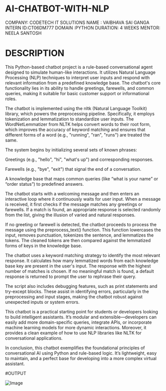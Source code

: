 # AI-CHATBOT-WITH-NLP

COMPANY: CODETECH IT SOLUTIONS
NAME : VAIBHAVA SAI GANGA
INTERN ID:CT06DM777
DOMAIN :PYTHON
DURATION: 4 WEEKS
MENTOR: NEELA SANTOSH


# DESCRIPTION

This Python-based chatbot project is a rule-based conversational agent designed to simulate human-like interactions. It utilizes Natural Language Processing (NLP) techniques to interpret user inputs and respond with relevant information from a predefined knowledge base. The chatbot's core functionality lies in its ability to handle greetings, farewells, and common queries, making it suitable for basic customer support or informational roles.

The chatbot is implemented using the nltk (Natural Language Toolkit) library, which powers the preprocessing pipeline. Specifically, it employs tokenization and lemmatization to standardize user inputs. The WordNetLemmatizer from NLTK helps convert words to their root form, which improves the accuracy of keyword matching and ensures that different forms of a word (e.g., "running", "ran", "runs") are treated the same.

The system begins by initializing several sets of known phrases:

Greetings (e.g., "hello", "hi", "what's up") and corresponding responses.

Farewells (e.g., "bye", "exit") that signal the end of a conversation.

A knowledge base that maps common queries (like “what is your name” or “order status”) to predefined answers.

The chatbot starts with a welcoming message and then enters an interactive loop where it continuously waits for user input. When a message is received, it first checks if the message matches any greetings or farewells. If a match is found, an appropriate response is selected randomly from the list, giving the illusion of varied and natural responses.

If no greeting or farewell is detected, the chatbot proceeds to process the message using the preprocess_text() function. This function lowercases the input, removes punctuation, tokenizes the sentence, and lemmatizes the tokens. The cleaned tokens are then compared against the lemmatized forms of keys in the knowledge base.

The chatbot uses a keyword matching strategy to identify the most relevant response. It calculates how many lemmatized words from each knowledge base key are present in the user's input. The response with the highest number of matches is chosen. If no meaningful match is found, a default response is returned to prompt the user to rephrase their query.

The script also includes debugging features, such as print statements and try-except blocks. These assist in identifying errors, particularly in the preprocessing and input stages, making the chatbot robust against unexpected inputs or system errors.

This chatbot is a practical starting point for students or developers looking to build intelligent assistants. It’s modular and extensible—developers can easily add more domain-specific queries, integrate APIs, or incorporate machine learning models for more dynamic interactions. Moreover, it provides a clean example of how to use NLP libraries like NLTK for conversational applications.

In conclusion, this chatbot exemplifies the foundational principles of conversational AI using Python and rule-based logic. It’s lightweight, easy to maintain, and a perfect base for developing into a more complex virtual assistant.

#OUTPUT

![Image](https://github.com/user-attachments/assets/ba1601dd-4568-4013-b43a-ff42c4de1a3f)

